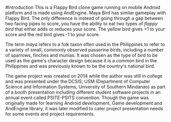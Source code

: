 #Introduction
This is a Flappy Bird clone game running on mobile Android platform and is made using AndEngine. Maya Bird has similar gameplay with Flappy Bird. The only difference is instead of going through a gap between two facing pipes to score, you have the ability to eat two types of *flappy bird* that either adds or reduces your score. The yellow bird gives +1 to your score and the red bird gives -1 to your score.

The term *maya* refers to a folk taxon often used in the Philippines to refer to a variety of small, commonly observed passerine birds, including a number of sparrows, finches and munias. It was chosen as the type of bird to be used as the game's character design because it is a common bird in the Philippines and was previously known to be the country's national bird.

The game project was created on 2014 while the author was still in college and was presented under the DCSIS, USM (Department of Computer Science and Information Systems, University of Southern Mindanao) as part of a booth presentation including different student software projects in an annual event called PSITE-PSITS convention. Though the game was originally made for learning Android development, Game development and AndEngine library, it was later modified to cater project presentation needs for some events and project requirements.
